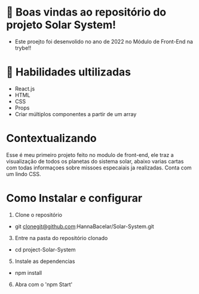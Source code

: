   
  #  📝 Boas vindas ao repositório do projeto Solar System!

- Este proejto foi desenvolido no ano de 2022 no Módulo de Front-End na trybe!!

# 🚦 Habilidades ultilizadas 
- React.js
- HTML 
- CSS 
- Props
- Criar múltiplos componentes a partir de um array


# Contextualizando
Esse  é meu primeiro projeto  feito no modulo de front-end, ele traz a visualização de todos os planetas do sistema solar, abaixo varias cartas com todas informaçoes sobre missoes especaiais ja realizadas. Conta com um lindo CSS.

# Como Instalar  e configurar 
  1. Clone o repositório
  - git  clonegit@github.com:HannaBacelar/Solar-System.git
  3. Entre na pasta do repositório clonado
  - cd project-Solar-System
  5. Instale as dependencias 
   - npm install 
  6. Abra com o 'npm Start'
